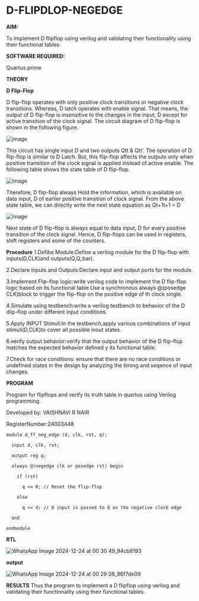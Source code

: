 # D-FLIPDLOP-NEGEDGE

**AIM:**

To implement  D flipflop using verilog and validating their functionality using their functional tables

**SOFTWARE REQUIRED:**

Quartus prime

**THEORY**

**D Flip-Flop**

D flip-flop operates with only positive clock transitions or negative clock transitions. Whereas, D latch operates with enable signal. That means, the output of D flip-flop is insensitive to the changes in the input, D except for active transition of the clock signal. The circuit diagram of D flip-flop is shown in the following figure.

![image](https://github.com/naavaneetha/D-FLIPDLOP-NEGEDGE/assets/154305477/48c81fe8-bc3f-40e7-95e2-519fc155ad51)

This circuit has single input D and two outputs Qtt & Qtt’. The operation of D flip-flop is similar to D Latch. But, this flip-flop affects the outputs only when positive transition of the clock signal is applied instead of active enable. The following table shows the state table of D flip-flop.

![image](https://github.com/naavaneetha/D-FLIPDLOP-NEGEDGE/assets/154305477/e5f3fda7-68ec-4a3a-a0a4-cf6f9cc4ab55)

Therefore, D flip-flop always Hold the information, which is available on data input, D of earlier positive transition of clock signal. From the above state table, we can directly write the next state equation as Qt+1t+1 = D

![image](https://github.com/naavaneetha/D-FLIPDLOP-NEGEDGE/assets/154305477/8592c0d8-2917-4142-91b9-d6c30dd891d2)

Next state of D flip-flop is always equal to data input, D for every positive transition of the clock signal. Hence, D flip-flops can be used in registers, shift registers and some of the counters.

**Procedure**
1.Defibe Module:Define a verilog module for the D flip-flop with inputs(D,CLK)and outputs(Q,Q_bar).

2.Declare Inputs and Outputs:Declare input and output ports for the module.

3.Implement Flip-flop logic:write verilog code to implement the D flip-flop logic based on its functional table.Use a synchronous always @(posedge CLK)block to trigger the flip-flop on the positive edge of th clock single.

4.Simulate using testbench:write a verilog testbench to behavior of the D dlip-flop under different input conditions.

5.Apply INPUT Stimuli:In the testbench,apply various combinations of input stimuli(D,CLK)to cover all possible inout states.

6.verify output behavior:verify that the output behavior of the D flip-flop matches the expected behavior defined y its functional table.

7.Check for race conditions: ensure that there are no race conditions or undefined states in the design by analyzing the timing and seqence of input changes.

**PROGRAM**

Program for flipflops and verify its truth table in quartus using Verilog programming. 

Developed by: VAISHNAVI R NAIR

RegisterNumber:24003448

~~~
module d_ff_neg_edge (d, clk, rst, q);

  input d, clk, rst;
  
  output reg q;

  always @(negedge clk or posedge rst) begin
  
    if (rst)
    
      q <= 0; // Reset the flip-flop
      
    else
    
      q <= d; // D input is passed to Q on the negative clock edge
      
  end
  
endmodule
~~~


**RTL**

![WhatsApp Image 2024-12-24 at 00 30 49_94cb8193](https://github.com/user-attachments/assets/e0ca2097-b1fb-4f32-8a26-5700a6eb821c)



**output**

![WhatsApp Image 2024-12-24 at 00 29 08_96f7de09](https://github.com/user-attachments/assets/38b20a9e-b1fa-412f-bb47-74bdaa7b4fa7)



**RESULTS**
Thus the program to implement a D flipflop using verilog and validating their functionality using their functional tables.
